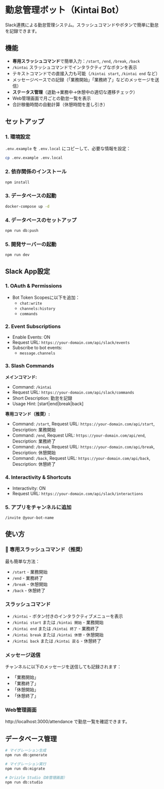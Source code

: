 # 勤怠管理ボット（Kintai Bot）

Slack連携による勤怠管理システム。スラッシュコマンドやボタンで簡単に勤怠を記録できます。

## 機能

- **専用スラッシュコマンド**で簡単入力：`/start`, `/end`, `/break`, `/back`
- `/kintai` スラッシュコマンドでインタラクティブなボタンを表示
- テキストコマンドでの直接入力も可能（`/kintai start`, `/kintai end` など）
- メッセージベースでの記録（「業務開始」「業務終了」などのメッセージを送信）
- **ステータス管理**（退勤→業務中→休憩中の適切な遷移チェック）
- Web管理画面で月ごとの勤怠一覧を表示
- 合計稼働時間の自動計算（休憩時間を差し引き）

## セットアップ

### 1. 環境設定

`.env.example` を `.env.local` にコピーして、必要な情報を設定：

```bash
cp .env.example .env.local
```

### 2. 依存関係のインストール

```bash
npm install
```

### 3. データベースの起動

```bash
docker-compose up -d
```

### 4. データベースのセットアップ

```bash
npm run db:push
```

### 5. 開発サーバーの起動

```bash
npm run dev
```

## Slack App設定

### 1. OAuth & Permissions
- Bot Token Scopesに以下を追加：
  - `chat:write`
  - `channels:history`
  - `commands`

### 2. Event Subscriptions
- Enable Events: ON
- Request URL: `https://your-domain.com/api/slack/events`
- Subscribe to bot events:
  - `message.channels`

### 3. Slash Commands
**メインコマンド:**
- Command: `/kintai`
- Request URL: `https://your-domain.com/api/slack/commands`
- Short Description: 勤怠を記録
- Usage Hint: [start|end|break|back]

**専用コマンド（推奨）:**
- Command: `/start`, Request URL: `https://your-domain.com/api/start`, Description: 業務開始
- Command: `/end`, Request URL: `https://your-domain.com/api/end`, Description: 業務終了  
- Command: `/break`, Request URL: `https://your-domain.com/api/break`, Description: 休憩開始
- Command: `/back`, Request URL: `https://your-domain.com/api/back`, Description: 休憩終了

### 4. Interactivity & Shortcuts
- Interactivity: ON
- Request URL: `https://your-domain.com/api/slack/interactions`

### 5. アプリをチャンネルに追加
```
/invite @your-bot-name
```

## 使い方

### 🚀 専用スラッシュコマンド（推奨）
最も簡単な方法：
- `/start` - 業務開始
- `/end` - 業務終了
- `/break` - 休憩開始
- `/back` - 休憩終了

### スラッシュコマンド
- `/kintai` - ボタン付きのインタラクティブメニューを表示
- `/kintai start` または `/kintai 開始` - 業務開始
- `/kintai end` または `/kintai 終了` - 業務終了
- `/kintai break` または `/kintai 休憩` - 休憩開始
- `/kintai back` または `/kintai 戻る` - 休憩終了

### メッセージ送信
チャンネルに以下のメッセージを送信しても記録されます：
- 「業務開始」
- 「業務終了」
- 「休憩開始」
- 「休憩終了」

### Web管理画面
http://localhost:3000/attendance で勤怠一覧を確認できます。

## データベース管理

```bash
# マイグレーション生成
npm run db:generate

# マイグレーション実行
npm run db:migrate

# Drizzle Studio（DB管理画面）
npm run db:studio
```